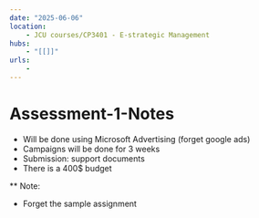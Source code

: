 ```yaml
---
date: "2025-06-06"
location: 
    - JCU courses/CP3401 - E-strategic Management
hubs: 
    - "[[]]"
urls:
    - 
---
```


# Assessment-1-Notes
+ Will be done using Microsoft Advertising (forget google ads)
+ Campaigns will be done for 3 weeks
+ Submission: support documents
+ There is a 400$ budget

** Note:
+ Forget the sample assignment
